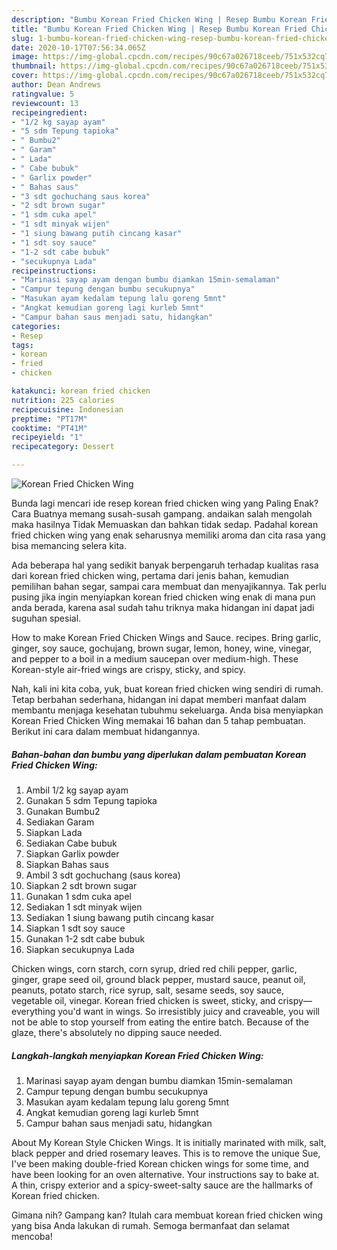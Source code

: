 ```yaml
---
description: "Bumbu Korean Fried Chicken Wing | Resep Bumbu Korean Fried Chicken Wing Yang Lezat Sekali"
title: "Bumbu Korean Fried Chicken Wing | Resep Bumbu Korean Fried Chicken Wing Yang Lezat Sekali"
slug: 1-bumbu-korean-fried-chicken-wing-resep-bumbu-korean-fried-chicken-wing-yang-lezat-sekali
date: 2020-10-17T07:56:34.065Z
image: https://img-global.cpcdn.com/recipes/90c67a026718ceeb/751x532cq70/korean-fried-chicken-wing-foto-resep-utama.jpg
thumbnail: https://img-global.cpcdn.com/recipes/90c67a026718ceeb/751x532cq70/korean-fried-chicken-wing-foto-resep-utama.jpg
cover: https://img-global.cpcdn.com/recipes/90c67a026718ceeb/751x532cq70/korean-fried-chicken-wing-foto-resep-utama.jpg
author: Dean Andrews
ratingvalue: 5
reviewcount: 13
recipeingredient:
- "1/2 kg sayap ayam"
- "5 sdm Tepung tapioka"
- " Bumbu2"
- " Garam"
- " Lada"
- " Cabe bubuk"
- " Garlix powder"
- " Bahas saus"
- "3 sdt gochuchang saus korea"
- "2 sdt brown sugar"
- "1 sdm cuka apel"
- "1 sdt minyak wijen"
- "1 siung bawang putih cincang kasar"
- "1 sdt soy sauce"
- "1-2 sdt cabe bubuk"
- "secukupnya Lada"
recipeinstructions:
- "Marinasi sayap ayam dengan bumbu diamkan 15min-semalaman"
- "Campur tepung dengan bumbu secukupnya"
- "Masukan ayam kedalam tepung lalu goreng 5mnt"
- "Angkat kemudian goreng lagi kurleb 5mnt"
- "Campur bahan saus menjadi satu, hidangkan"
categories:
- Resep
tags:
- korean
- fried
- chicken

katakunci: korean fried chicken 
nutrition: 225 calories
recipecuisine: Indonesian
preptime: "PT17M"
cooktime: "PT41M"
recipeyield: "1"
recipecategory: Dessert

---
```



![Korean Fried Chicken Wing](https://img-global.cpcdn.com/recipes/90c67a026718ceeb/751x532cq70/korean-fried-chicken-wing-foto-resep-utama.jpg)

Bunda lagi mencari ide resep korean fried chicken wing yang Paling Enak? Cara Buatnya memang susah-susah gampang. andaikan salah mengolah maka hasilnya Tidak Memuaskan dan bahkan tidak sedap. Padahal korean fried chicken wing yang enak seharusnya memiliki aroma dan cita rasa yang bisa memancing selera kita.

Ada beberapa hal yang sedikit banyak berpengaruh terhadap kualitas rasa dari korean fried chicken wing, pertama dari jenis bahan, kemudian pemilihan bahan segar, sampai cara membuat dan menyajikannya. Tak perlu pusing jika ingin menyiapkan korean fried chicken wing enak di mana pun anda berada, karena asal sudah tahu triknya maka hidangan ini dapat jadi suguhan spesial.

How to make Korean Fried Chicken Wings and Sauce. recipes. Bring garlic, ginger, soy sauce, gochujang, brown sugar, lemon, honey, wine, vinegar, and pepper to a boil in a medium saucepan over medium-high. These Korean-style air-fried wings are crispy, sticky, and spicy.


Nah, kali ini kita coba, yuk, buat korean fried chicken wing sendiri di rumah. Tetap berbahan sederhana, hidangan ini dapat memberi manfaat dalam membantu menjaga kesehatan tubuhmu sekeluarga. Anda bisa menyiapkan Korean Fried Chicken Wing memakai 16 bahan dan 5 tahap pembuatan. Berikut ini cara dalam membuat hidangannya.

<!--inarticleads1-->

##### Bahan-bahan dan bumbu yang diperlukan dalam pembuatan Korean Fried Chicken Wing:

1. Ambil 1/2 kg sayap ayam
1. Gunakan 5 sdm Tepung tapioka
1. Gunakan  Bumbu2
1. Sediakan  Garam
1. Siapkan  Lada
1. Sediakan  Cabe bubuk
1. Siapkan  Garlix powder
1. Siapkan  Bahas saus
1. Ambil 3 sdt gochuchang (saus korea)
1. Siapkan 2 sdt brown sugar
1. Gunakan 1 sdm cuka apel
1. Sediakan 1 sdt minyak wijen
1. Sediakan 1 siung bawang putih cincang kasar
1. Siapkan 1 sdt soy sauce
1. Gunakan 1-2 sdt cabe bubuk
1. Siapkan secukupnya Lada


Chicken wings, corn starch, corn syrup, dried red chili pepper, garlic, ginger, grape seed oil, ground black pepper, mustard sauce, peanut oil, peanuts, potato starch, rice syrup, salt, sesame seeds, soy sauce, vegetable oil, vinegar. Korean fried chicken is sweet, sticky, and crispy—everything you&#39;d want in wings. So irresistibly juicy and craveable, you will not be able to stop yourself from eating the entire batch. Because of the glaze, there&#39;s absolutely no dipping sauce needed. 

<!--inarticleads2-->

##### Langkah-langkah menyiapkan Korean Fried Chicken Wing:

1. Marinasi sayap ayam dengan bumbu diamkan 15min-semalaman
1. Campur tepung dengan bumbu secukupnya
1. Masukan ayam kedalam tepung lalu goreng 5mnt
1. Angkat kemudian goreng lagi kurleb 5mnt
1. Campur bahan saus menjadi satu, hidangkan


About My Korean Style Chicken Wings. It is initially marinated with milk, salt, black pepper and dried rosemary leaves. This is to remove the unique Sue, I&#39;ve been making double-fried Korean chicken wings for some time, and have been looking for an oven alternative. Your instructions say to bake at. A thin, crispy exterior and a spicy-sweet-salty sauce are the hallmarks of Korean fried chicken. 

Gimana nih? Gampang kan? Itulah cara membuat korean fried chicken wing yang bisa Anda lakukan di rumah. Semoga bermanfaat dan selamat mencoba!
